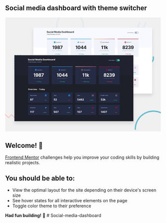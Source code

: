 ## Social media dashboard with theme switcher

![Design preview for the Social media dashboard with theme switcher coding challenge](./design/desktop-preview.jpg)

## Welcome! 👋

[Frontend Mentor](https://www.frontendmentor.io) challenges help you improve your coding skills by building realistic projects.


## You should be able to:

- View the optimal layout for the site depending on their device's screen size
- See hover states for all interactive elements on the page
- Toggle color theme to their preference


**Had fun building!** 🚀
#   S o c i a l - m e d i a - d a s h b o a r d 
 
 